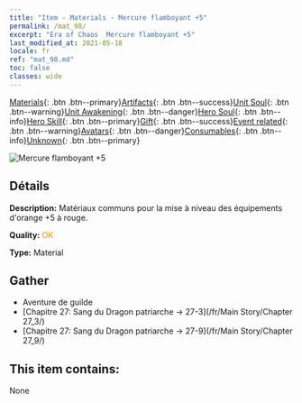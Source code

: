```yaml
---
title: "Item - Materials - Mercure flamboyant +5"
permalink: /mat_98/
excerpt: "Era of Chaos  Mercure flamboyant +5"
last_modified_at: 2021-05-18
locale: fr
ref: "mat_98.md"
toc: false
classes: wide
---
```

 [Materials](/ItemsFR/){: .btn .btn--primary}[Artifacts](/ItemsFR/Artifacts/){: .btn .btn--success}[Unit Soul](/ItemsFR/UnitSoul/){: .btn .btn--warning}[Unit Awakening](/ItemsFR/UnitAwakening/){: .btn .btn--danger}[Hero Soul](/ItemsFR/HeroSoul/){: .btn .btn--info}[Hero Skill](/ItemsFR/HeroSkill/){: .btn .btn--primary}[Gift](/ItemsFR/Gift/){: .btn .btn--success}[Event related](/ItemsFR/Events/){: .btn .btn--warning}[Avatars](/ItemsFR/Avatars/){: .btn .btn--danger}[Consumables](/ItemsFR/Consumables/){: .btn .btn--info}[Unknown](/ItemsFR/Unknown/){: .btn .btn--primary}

 ![Mercure flamboyant +5](/images/t/i_cailiao_shuiyin3.png)

## Détails
 **Description:** Matériaux communs pour la mise à niveau des équipements d'orange +5 à rouge.

 **Quality:** <span style="color: #FF8C00">OK</span>

 **Type:** Material

## Gather

*    Aventure de guilde 
*    [Chapitre 27: Sang du Dragon patriarche -> 27-3](/fr/Main Story/Chapter 27_3/) 
*    [Chapitre 27: Sang du Dragon patriarche -> 27-9](/fr/Main Story/Chapter 27_9/) 

## This item contains:

  None

